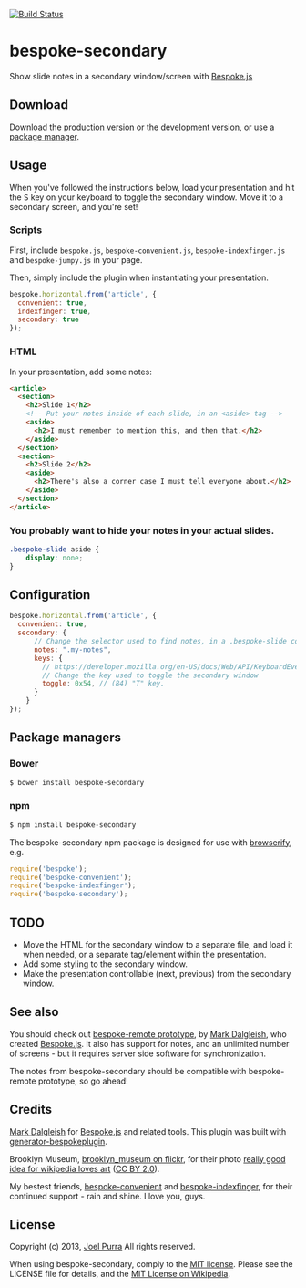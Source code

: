 [![Build Status](https://secure.travis-ci.org/joelpurra/bespoke-secondary.png?branch=master)](https://travis-ci.org/joelpurra/bespoke-secondary)

# bespoke-secondary

Show slide notes in a secondary window/screen with [Bespoke.js][bespoke.js]

## Download

Download the [production version][min] or the [development version][max], or use a [package manager](#package-managers).

[min]: https://raw.github.com/joelpurra/bespoke-secondary/master/dist/bespoke-secondary.min.js
[max]: https://raw.github.com/joelpurra/bespoke-secondary/master/dist/bespoke-secondary.js

## Usage

When you've followed the instructions below, load your presentation and hit the <kbd>S</kbd> key on your keyboard to toggle the secondary window. Move it to a secondary screen, and you're set!

### Scripts

First, include `bespoke.js`, `bespoke-convenient.js`, `bespoke-indexfinger.js` and `bespoke-jumpy.js` in your page.

Then, simply include the plugin when instantiating your presentation.

```js
bespoke.horizontal.from('article', {
  convenient: true,
  indexfinger: true,
  secondary: true
});
```

### HTML

In your presentation, add some notes:

```html
<article>
  <section>
    <h2>Slide 1</h2>
    <!-- Put your notes inside of each slide, in an <aside> tag -->
    <aside>
      <h2>I must remember to mention this, and then that.</h2>
    </aside>
  </section>
  <section>
    <h2>Slide 2</h2>
    <aside>
      <h2>There's also a corner case I must tell everyone about.</h2>
    </aside>
  </section>
</article>
```

### You probably want to hide your notes in your actual slides.

```css
.bespoke-slide aside {
    display: none;
}
```

## Configuration

```js
bespoke.horizontal.from('article', {
  convenient: true,
  secondary: {
      // Change the selector used to find notes, in a .bespoke-slide context
      notes: ".my-notes",
      keys: {
        // https://developer.mozilla.org/en-US/docs/Web/API/KeyboardEvent#Virtual_key_codes
        // Change the key used to toggle the secondary window
        toggle: 0x54, // (84) "T" key.
      }
    }
});
```

## Package managers

### Bower

```bash
$ bower install bespoke-secondary
```

### npm

```bash
$ npm install bespoke-secondary
```

The bespoke-secondary npm package is designed for use with [browserify](http://browserify.org/), e.g.

```js
require('bespoke');
require('bespoke-convenient');
require('bespoke-indexfinger');
require('bespoke-secondary');
```


## TODO

- Move the HTML for the secondary window to a separate file, and load it when needed, or a separate tag/element within the presentation.
- Add some styling to the secondary window.
- Make the presentation controllable (next, previous) from the secondary window.

## See also

You should check out [bespoke-remote prototype](https://github.com/markdalgleish/bespoke-remote-prototype), by [Mark Dalgleish][markdalgleish], who created [Bespoke.js][bespoke.js]. It also has support for notes, and an unlimited number of screens - but it requires server side software for synchronization.

The notes from bespoke-secondary should be compatible with bespoke-remote prototype, so go ahead!


## Credits

[Mark Dalgleish][markdalgleish] for [Bespoke.js][bespoke.js] and related tools. This plugin was built with [generator-bespokeplugin](https://github.com/markdalgleish/generator-bespokeplugin).

Brooklyn Museum, [brooklyn_museum on flickr](https://secure.flickr.com/photos/brooklyn_museum/), for their photo [really good idea for wikipedia loves art](https://secure.flickr.com/photos/brooklyn_museum/3264857348/) ([CC BY 2.0](https://creativecommons.org/licenses/by/2.0/)).

My bestest friends, [bespoke-convenient](https://github.com/joelpurra/bespoke-convenient) and [bespoke-indexfinger](https://github.com/joelpurra/bespoke-indexfinger), for their continued support - rain and shine. I love you, guys.


## License

Copyright (c) 2013, [Joel Purra](http://joelpurra.com/) All rights reserved.

When using bespoke-secondary, comply to the [MIT license](http://joelpurra.mit-license.org/2013). Please see the LICENSE file for details, and the [MIT License on Wikipedia](http://en.wikipedia.org/wiki/MIT_License).

[bespoke.js]: https://github.com/markdalgleish/bespoke.js
[markdalgleish]: http://markdalgleish.com/
